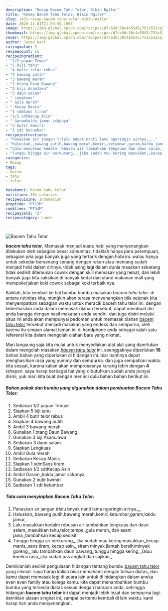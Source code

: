 ```yaml
---
description: "Resep Bacem Tahu Telor, Bikin Ngiler"
title: "Resep Bacem Tahu Telor, Bikin Ngiler"
slug: 1432-resep-bacem-tahu-telor-bikin-ngiler
date: 2020-11-01T21:59:59.190Z
image: https://img-global.cpcdn.com/recipes/d7cb36c30c4e5545/751x532cq70/bacem-tahu-telor-foto-resep-utama.jpg
thumbnail: https://img-global.cpcdn.com/recipes/d7cb36c30c4e5545/751x532cq70/bacem-tahu-telor-foto-resep-utama.jpg
cover: https://img-global.cpcdn.com/recipes/d7cb36c30c4e5545/751x532cq70/bacem-tahu-telor-foto-resep-utama.jpg
author: Jared Hart
ratingvalue: 5
reviewcount: 15
recipeingredient:
- "1/2 papan Tempe"
- "5 biji tahu"
- "4 butir telor rebus"
- "4 bawang putih"
- "3 bawang merah"
- "1 btang Daun Bawang"
- "3 biji AsamJawa"
- "3 daun salam"
- " Lengkuas"
- " Gula merah"
- " Kecap Manis"
- "1 sdmSaos tiram"
- "1/2 sdtKecap Asin"
- " Garamkaldu jamur sckpnya"
- "2 butir kwmiri"
- "1 sdt ketumbar"
recipeinstructions:
- "Panaskan air jangan trlalu bnyak nanti lama ngeringin airnya,,,,"
- "Haluskan,,bawang putih,bawang merah,kemiri,ketumbar,garam,kaldu jamur,"
- "Lalu masukkan kedalm rebusan air tambahkan lengkuas dan daun salam,,masukkan tahu,telor,tempe,,gula merah,,dan asam jawa,,tambahkan kecap sedikit"
- "Tunggu hingga air berkurang,,,jika sudah mau kering masukkan,,kecap manis,,saos tiram,,kecap asin,,,siram minyak jlantah bersih/minyak goreng,,,lalu tambahkan daun bawang,,tunggu hingga kering,,,laluu koreksi rasa,,jika sudah pas angkat dan sajikan,,"
categories:
- Resep
tags:
- bacem
- tahu
- telor

katakunci: bacem tahu telor 
nutrition: 284 calories
recipecuisine: Indonesian
preptime: "PT13M"
cooktime: "PT44M"
recipeyield: "2"
recipecategory: Lunch

---
```



![Bacem Tahu Telor](https://img-global.cpcdn.com/recipes/d7cb36c30c4e5545/751x532cq70/bacem-tahu-telor-foto-resep-utama.jpg)

<b><i>bacem tahu telor</i></b>, Memasak menjadi suatu hobi yang menyenangkan dilakukan oleh sebagian besar komunitas. tidaklah hanya para perempuan, sebagian pria juga banyak juga yang tertarik dengan hobi ini. walau hanya untuk sekedar bersenang senang dengan rekan atau memang sudah menjadi hobi dalam dirinya. tidak asing lagi dalam dunia masakan sekarang tidak sedikit ditemukan cowok dengan skill memasak yang hebat, dan lebih banyak juga kita saksikan di banyak kedai dan stand makanan mall yang mempekerjakan koki cowok sebagai koki terbaik nya.



Baiklah, kita kembali ke hal bumbu bumbu masakan <i>bacem tahu telor</i>. di antara rutinitas kita, mungkin akan terasa menyenangkan bila sejenak kita menyempatkan sebagian waktu untuk meracik bacem tahu telor ini. dengan keberhasilan anda dalam memasak olahan tersebut, dapat membuat diri anda bangga dengan hasil makanan anda sendiri. dan juga disini melalui situs ini anda akan mempunyai pedoman untuk memasak olahan <u>bacem tahu telor</u> tersebut menjadi masakan yang endess dan sempurna, oleh karena itu simpan alamat laman ini di handphone anda sebagai salah satu referensi kita dalam mengolah olahan baru yang nikmat.


Mari langsung saja kita mulai untuk menyediakan alat alat yang diperlukan dalam mengolah masakan <u><i>bacem tahu telor</i></u> ini. seenggaknya diperlukan <b>16</b> bahan bahan yang diperlukan di hidangan ini. biar nantinya dapat menghasilkan rasa yang yummy dan sempurna. dan juga sempatkan waktu kita sesaat, karena kalian akan memprosesnya kurang lebih dengan <b>4</b> tahapan. saya harap berbagai hal yang dibutuhkan sudah anda punyai disini, yuk mari kita buat dengan merinci dulu bahan bahan berikut ini.

<!--inarticleads1-->

##### Bahan pokok dan bumbu yang digunakan dalam pembuatan Bacem Tahu Telor:

1. Sediakan 1/2 papan Tempe
1. Siapkan 5 biji tahu
1. Ambil 4 butir telor rebus
1. Siapkan 4 bawang putih
1. Ambil 3 bawang merah
1. Gunakan 1 btang Daun Bawang
1. Gunakan 3 biji AsamJawa
1. Sediakan 3 daun salam
1. Siapkan  Lengkuas
1. Ambil  Gula merah
1. Sediakan  Kecap Manis
1. Siapkan 1 sdmSaos tiram
1. Sediakan 1/2 sdtKecap Asin
1. Ambil  Garam,,kaldu jamur sckpnya
1. Gunakan 2 butir kwmiri
1. Sediakan 1 sdt ketumbar




<!--inarticleads2-->

##### Tata cara menyiapkan Bacem Tahu Telor:

1. Panaskan air jangan trlalu bnyak nanti lama ngeringin airnya,,,,
1. Haluskan,,bawang putih,bawang merah,kemiri,ketumbar,garam,kaldu jamur,
1. Lalu masukkan kedalm rebusan air tambahkan lengkuas dan daun salam,,masukkan tahu,telor,tempe,,gula merah,,dan asam jawa,,tambahkan kecap sedikit
1. Tunggu hingga air berkurang,,,jika sudah mau kering masukkan,,kecap manis,,saos tiram,,kecap asin,,,siram minyak jlantah bersih/minyak goreng,,,lalu tambahkan daun bawang,,tunggu hingga kering,,,laluu koreksi rasa,,jika sudah pas angkat dan sajikan,,




Demikianlah sedikit pengulasan hidangan tentang bumbu <u>bacem tahu telor</u> yang nikmat. saya harap kalian bisa memahami dengan tulisan diatas, dan kamu dapat memasak lagi di acara lain untuk di hidangkan dalam aneka even even family atau kolega kamu. kita dapat menambahkan bumbu bumbu yang tersedia diatas sesuai dengan harapan anda, sehingga hidangan <b>bacem tahu telor</b> ini dapat menjadi lebih lezat dan sempurna lagi. demikian ulasan singkat ini, sampai bertemu kembali di lain waktu. kami harap hari anda menyenangkan.
